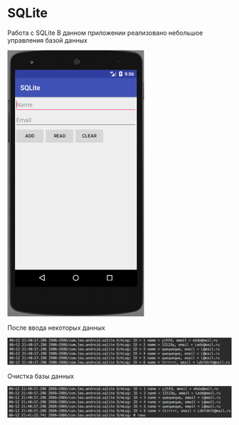 # SQLite
Работа с SQLite
В данном приложении реализовано небольшое управления базой данных

![Image alt](https://github.com/TishkevichLeonid/SQLite/raw/master/1.png)

После ввода некоторых данных

![Image alt](https://github.com/TishkevichLeonid/SQLite/raw/master/2.png)

Очистка базы данных

![Image alt](https://github.com/TishkevichLeonid/SQLite/raw/master/3.png)
